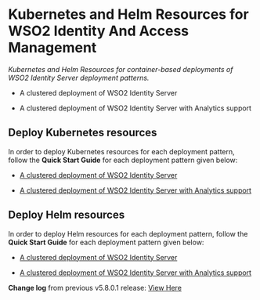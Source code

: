 # Kubernetes and Helm Resources for WSO2 Identity And Access Management

*Kubernetes and Helm Resources for container-based deployments of WSO2 Identity Server deployment patterns.*

* A clustered deployment of WSO2 Identity Server

* A clustered deployment of WSO2 Identity Server with Analytics support

## Deploy Kubernetes resources

In order to deploy Kubernetes resources for each deployment pattern, follow the **Quick Start Guide** for each deployment pattern
given below:

* [A clustered deployment of WSO2 Identity Server](advance/is/README.md)

* [A clustered deployment of WSO2 Identity Server with Analytics support](advance/is-with-analytics/README.md)

## Deploy Helm resources

In order to deploy Helm resources for each deployment pattern, follow the **Quick Start Guide** for each deployment pattern
given below:

* [A clustered deployment of WSO2 Identity Server](advance/helm/is/README.md)

* [A clustered deployment of WSO2 Identity Server with Analytics support](advance/helm/is-with-analytics/README.md)

**Change log** from previous v5.8.0.1 release: [View Here](CHANGELOG.md)
